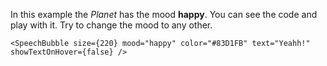 In this example the _Planet_ has the mood <b>happy</b>. You can see the code and play with it. Try to change the mood to any other.

```
<SpeechBubble size={220} mood="happy" color="#83D1FB" text="Yeahh!" showTextOnHover={false} />
```
